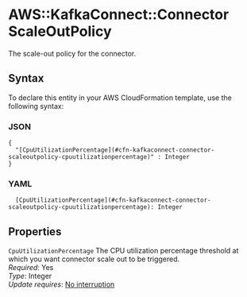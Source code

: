# AWS::KafkaConnect::Connector ScaleOutPolicy<a name="aws-properties-kafkaconnect-connector-scaleoutpolicy"></a>

The scale\-out policy for the connector\.

## Syntax<a name="aws-properties-kafkaconnect-connector-scaleoutpolicy-syntax"></a>

To declare this entity in your AWS CloudFormation template, use the following syntax:

### JSON<a name="aws-properties-kafkaconnect-connector-scaleoutpolicy-syntax.json"></a>

```
{
  "[CpuUtilizationPercentage](#cfn-kafkaconnect-connector-scaleoutpolicy-cpuutilizationpercentage)" : Integer
}
```

### YAML<a name="aws-properties-kafkaconnect-connector-scaleoutpolicy-syntax.yaml"></a>

```
  [CpuUtilizationPercentage](#cfn-kafkaconnect-connector-scaleoutpolicy-cpuutilizationpercentage): Integer
```

## Properties<a name="aws-properties-kafkaconnect-connector-scaleoutpolicy-properties"></a>

`CpuUtilizationPercentage` <a name="cfn-kafkaconnect-connector-scaleoutpolicy-cpuutilizationpercentage"></a>
The CPU utilization percentage threshold at which you want connector scale out to be triggered\.  
_Required_: Yes  
_Type_: Integer  
_Update requires_: [No interruption](https://docs.aws.amazon.com/AWSCloudFormation/latest/UserGuide/using-cfn-updating-stacks-update-behaviors.html#update-no-interrupt)
